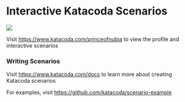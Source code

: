 # Interactive Katacoda Scenarios

[![](http://shields.katacoda.com/katacoda/princeofnubia/count.svg)](https://www.katacoda.com/princeofnubia "Get your profile on Katacoda.com")

Visit https://www.katacoda.com/princeofnubia to view the profile and interactive scenarios

### Writing Scenarios
Visit https://www.katacoda.com/docs to learn more about creating Katacoda scenarios

For examples, visit https://github.com/katacoda/scenario-example
